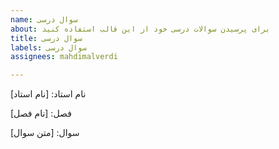 ```yaml
---
name: سوال درسی
about: برای پرسیدن سوالات درسی خود از این قالب استفاده کنید
title: سوال درسی
labels: سوال درسی
assignees: mahdimalverdi

---
```


نام استاد: [نام استاد] 

فصل: [نام فصل]

سوال: [متن سوال]
